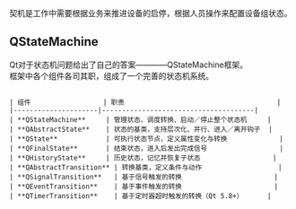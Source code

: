
契机是工作中需要根据业务来推进设备的启停，根据人员操作来配置设备组状态。

## QStateMachine  

Qt对于状态机问题给出了自己的答案————QStateMachine框架。   
框架中各个组件各司其职，组成了一个完善的状态机系统。   

```msg

| 组件                  | 职责                                      |
|---------------------|--------------------------------------|
| **QStateMachine**     | 管理状态、调度转换、启动／停止整个状态机     |
| **QAbstractState**    | 状态的基类，支持层次化、并行、进入／离开钩子  |
| **QState**            | 可执行状态节点，定义属性变化与转换             |
| **QFinalState**       | 结束状态，进入后发出完成信号                  |
| **QHistoryState**     | 历史状态，记忆并恢复子状态                  |
| **QAbstractTransition** | 转换基类，定义条件与动作                   |
| **QSignalTransition**   | 基于信号触发的转换                       |
| **QEventTransition**    | 基于事件触发的转换                       |
| **QTimerTransition**    | 基于定时器超时触发的转换（Qt 5.8+）      |
```


